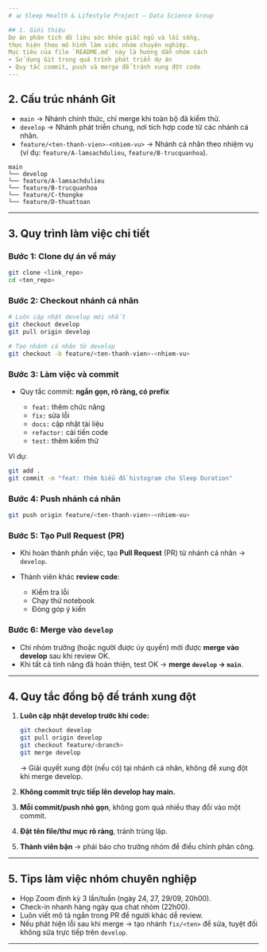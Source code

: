 ```yaml
---
# 📊 Sleep Health & Lifestyle Project — Data Science Group

## 1. Giới thiệu
Dự án phân tích dữ liệu sức khỏe giấc ngủ và lối sống,
thực hiện theo mô hình làm việc nhóm chuyên nghiệp.
Mục tiêu của file `README.md` này là hướng dẫn nhóm cách
- Sử dụng Git trong quá trình phát triển dự án
- Quy tắc commit, push và merge để tránh xung đột code
---
```


## 2. Cấu trúc nhánh Git

- `main` → Nhánh chính thức, chỉ merge khi toàn bộ đã kiểm thử.
- `develop` → Nhánh phát triển chung, nơi tích hợp code từ các nhánh cá nhân.
- `feature/<ten-thanh-vien>-<nhiem-vu>` → Nhánh cá nhân theo nhiệm vụ (ví dụ: `feature/A-lamsachdulieu`, `feature/B-trucquanhoa`).

```
main
└── develop
└── feature/A-lamsachdulieu
└── feature/B-trucquanhoa
└── feature/C-thongke
└── feature/D-thuattoan

```

---

## 3. Quy trình làm việc chi tiết

### Bước 1: Clone dự án về máy

```bash
git clone <link_repo>
cd <ten_repo>
```

### Bước 2: Checkout nhánh cá nhân

```bash
# Luôn cập nhật develop mới nhất
git checkout develop
git pull origin develop

# Tạo nhánh cá nhân từ develop
git checkout -b feature/<ten-thanh-vien>-<nhiem-vu>
```

### Bước 3: Làm việc và commit

- Quy tắc commit: **ngắn gọn, rõ ràng, có prefix**

  - `feat:` thêm chức năng
  - `fix:` sửa lỗi
  - `docs:` cập nhật tài liệu
  - `refactor:` cải tiến code
  - `test:` thêm kiểm thử

Ví dụ:

```bash
git add .
git commit -m "feat: thêm biểu đồ histogram cho Sleep Duration"
```

### Bước 4: Push nhánh cá nhân

```bash
git push origin feature/<ten-thanh-vien>-<nhiem-vu>
```

### Bước 5: Tạo Pull Request (PR)

- Khi hoàn thành phần việc, tạo **Pull Request** (PR) từ nhánh cá nhân → `develop`.
- Thành viên khác **review code**:

  - Kiểm tra lỗi
  - Chạy thử notebook
  - Đóng góp ý kiến

### Bước 6: Merge vào `develop`

- Chỉ nhóm trưởng (hoặc người được ủy quyền) mới được **merge vào develop** sau khi review OK.
- Khi tất cả tính năng đã hoàn thiện, test OK → **merge `develop` → `main`**.

---

## 4. Quy tắc đồng bộ để tránh xung đột

1. **Luôn cập nhật develop trước khi code:**

   ```bash
   git checkout develop
   git pull origin develop
   git checkout feature/<branch>
   git merge develop
   ```

   → Giải quyết xung đột (nếu có) tại nhánh cá nhân, không để xung đột khi merge develop.

2. **Không commit trực tiếp lên develop hay main.**

3. **Mỗi commit/push nhỏ gọn**, không gom quá nhiều thay đổi vào một commit.

4. **Đặt tên file/thư mục rõ ràng**, tránh trùng lặp.

5. **Thành viên bận** → phải báo cho trưởng nhóm để điều chỉnh phân công.

---

## 5. Tips làm việc nhóm chuyên nghiệp

- Họp Zoom định kỳ 3 lần/tuần (ngày 24, 27, 29/09, 20h00).
- Check-in nhanh hàng ngày qua chat nhóm (22h00).
- Luôn viết mô tả ngắn trong PR để người khác dễ review.
- Nếu phát hiện lỗi sau khi merge → tạo nhánh `fix/<ten>` để sửa, tuyệt đối không sửa trực tiếp trên `develop`.

---
